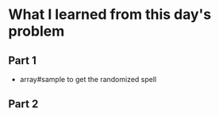 # What I learned from this day's problem

## Part 1
- array#sample to get the randomized spell
## Part 2
